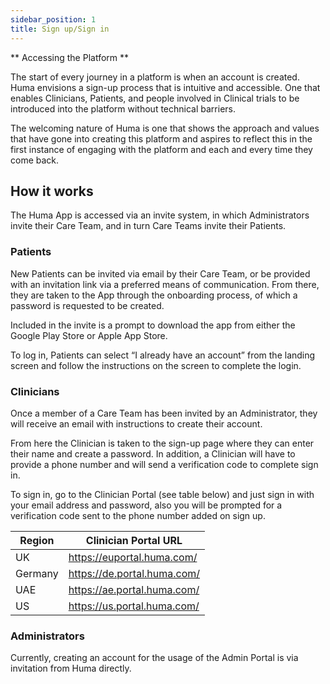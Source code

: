 ```yaml
---
sidebar_position: 1
title: Sign up/Sign in
---
```


** Accessing the Platform **

The start of every journey in a platform is when an account is created. Huma envisions a sign-up process that is intuitive and accessible. One that enables Clinicians, Patients, and people involved in Clinical trials to be introduced into the platform without technical barriers. 

The welcoming nature of Huma is one that shows the approach and values that have gone into creating this platform and aspires to reflect this in the first instance of engaging with the platform and each and every time they come back.

## How it works

The Huma App is accessed via an invite system, in which Administrators invite their Care Team, and in turn Care Teams invite their Patients.

### Patients

New Patients can be invited via email by their Care Team, or be provided with an invitation link via a preferred means of communication. From there, they are taken to the App through the onboarding process, of which a password is requested to be created.

Included in the invite is a prompt to download the app from either the Google Play Store or Apple App Store.

To log in, Patients can select “I already have an account” from the landing screen and follow the instructions on the screen to complete the login. 

### Clinicians

Once a member of a Care Team has been invited by an Administrator, they will receive an email with instructions to create their account.

From here the Clinician is taken to the sign-up page where they can enter their name and create a password. In addition, a Clinician will have to provide a phone number and will send a verification code to complete sign in. 

To sign in, go to the Clinician Portal (see table below) and just sign in with your email address and password, also you will be prompted for a verification code sent to the phone number added on sign up.

| Region  | Clinician Portal URL          |
|---------|-------------------------------|
| UK      | https://euportal.huma.com/    |
| Germany | https://de.portal.huma.com/   |
| UAE     | https://ae.portal.huma.com/   |
| US      | https://us.portal.huma.com/   |

### Administrators

Currently, creating an account for the usage of the Admin Portal is via invitation from Huma directly.
